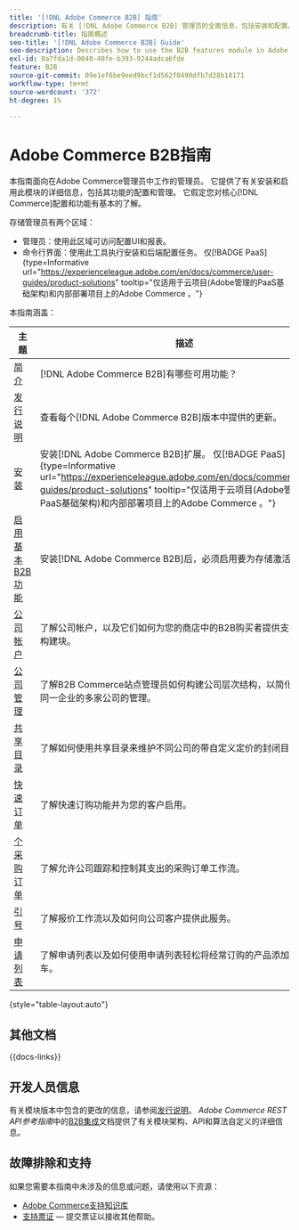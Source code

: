```yaml
---
title: '[!DNL Adobe Commerce B2B] 指南'
description: 有关 [!DNL Adobe Commerce B2B] 管理员的全面信息，包括安装和配置。
breadcrumb-title: 指南概述
seo-title: '[!DNL Adobe Commerce B2B] Guide'
seo-description: Describes how to use the B2B features module in Adobe Commerce.
exl-id: 8a7fda1d-0040-48fe-b393-9244adca6fde
feature: B2B
source-git-commit: 09e1ef6be9eed9bcf1d562f0490dfb7d28b18171
workflow-type: tm+mt
source-wordcount: '372'
ht-degree: 1%

---
```


# Adobe Commerce B2B指南

本指南面向在Adobe Commerce管理员中工作的管理员。 它提供了有关安装和启用此模块的详细信息，包括其功能的配置和管理。 它假定您对核心[!DNL Commerce]配置和功能有基本的了解。

存储管理员有两个区域：

- 管理员：使用此区域可访问配置UI和报表。
- 命令行界面：使用此工具执行安装和后端配置任务。 仅[!BADGE PaaS]{type=Informative url="https://experienceleague.adobe.com/en/docs/commerce/user-guides/product-solutions" tooltip="仅适用于云项目(Adobe管理的PaaS基础架构)和内部部署项目上的Adobe Commerce 。"}

本指南涵盖：

| 主题 | 描述 |
| ------- | ----------- |
| [简介](introduction.md) | [!DNL Adobe Commerce B2B]有哪些可用功能？ |
| [发行说明](release-notes.md) | 查看每个[!DNL Adobe Commerce B2B]版本中提供的更新。 |
| [安装](install.md) | 安装[!DNL Adobe Commerce B2B]扩展。 仅[!BADGE PaaS]{type=Informative url="https://experienceleague.adobe.com/en/docs/commerce/user-guides/product-solutions" tooltip="仅适用于云项目(Adobe管理的PaaS基础架构)和内部部署项目上的Adobe Commerce 。"} |
| [启用基本B2B功能](enable-basic-features.md) | 安装[!DNL Adobe Commerce B2B]后，必须启用要为存储激活的功能。 |
| [公司帐户](account-companies.md) | 了解公司帐户，以及它们如何为您的商店中的B2B购买者提供支持的主要构建块。 |
| [公司管理](manage-companies.md) | 了解B2B Commerce站点管理员如何构建公司层次结构，以简化对属于同一企业的多家公司的管理。 |
| [共享目录](catalog-shared.md) | 了解如何使用共享目录来维护不同公司的带自定义定价的封闭目录。 |
| [快速订单](quick-order.md) | 了解快速订购功能并为您的客户启用。 |
| [个采购订单](purchase-order-flow.md) | 了解允许公司跟踪和控制其支出的采购订单工作流。 |
| [引号](quotes.md) | 了解报价工作流以及如何向公司客户提供此服务。 |
| [申请列表](requisition-lists.md) | 了解申请列表以及如何使用申请列表轻松将经常订购的产品添加到购物车。 |

{style="table-layout:auto"}

## 其他文档

{{docs-links}}

## 开发人员信息

有关模块版本中包含的更改的信息，请参阅[发行说明](release-notes.md)。 _Adobe Commerce REST API参考指南_&#x200B;中的[B2B集成](https://developer.adobe.com/commerce/webapi/rest/b2b/)文档提供了有关模块架构、API和算法自定义的详细信息。

## 故障排除和支持

如果您需要本指南中未涉及的信息或问题，请使用以下资源：

- [Adobe Commerce支持知识库](https://experienceleague.adobe.com/docs/commerce-knowledge-base/kb/overview.html)
- [支持票证](https://experienceleague.adobe.com/docs/commerce-knowledge-base/kb/help-center-guide/magento-help-center-user-guide.html#submit-ticket) — 提交票证以接收其他帮助。
